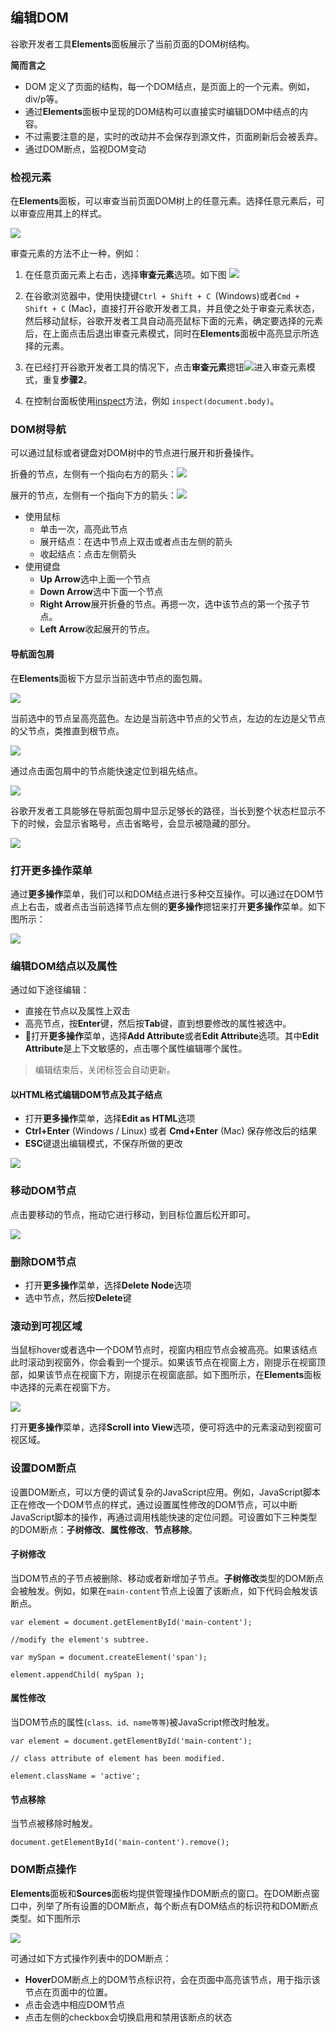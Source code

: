 ## 编辑DOM

谷歌开发者工具**Elements**面板展示了当前页面的DOM树结构。

**简而言之**

* DOM 定义了页面的结构，每一个DOM结点，是页面上的一个元素。例如，div/p等。
* 通过**Elements**面板中呈现的DOM结构可以直接实时编辑DOM中结点的内容。
* 不过需要注意的是，实时的改动并不会保存到源文件，页面刷新后会被丢弃。
* 通过DOM断点，监视DOM变动

### 检视元素
 
在**Elements**面板，可以审查当前页面DOM树上的任意元素。选择任意元素后，可以审查应用其上的样式。
 
 ![](http://p1.bqimg.com/582863/79e9c30fcf0663fb.gif)
 
审查元素的方法不止一种，例如：

1. 在任意页面元素上右击，选择**审查元素**选项。如下图
![](https://developers.google.cn/web/tools/chrome-devtools/inspect-styles/imgs/right-click-inspect.png)

2. 在谷歌浏览器中，使用快捷键`Ctrl + Shift + C `(Windows)或者`Cmd + Shift + C` (Mac)，直接打开谷歌开发者工具，并且使之处于审查元素状态，然后移动鼠标，谷歌开发者工具自动高亮鼠标下面的元素，确定要选择的元素后，在上面点击后退出审查元素模式，同时在**Elements**面板中高亮显示所选择的元素。

3. 在已经打开谷歌开发者工具的情况下，点击**审查元素**摁钮![](https://developers.google.cn/web/tools/chrome-devtools/inspect-styles/imgs/inspect-icon.png)进入审查元素模式，重复**步骤2**。

4. 在控制台面板使用[inspect](命令行.md)方法，例如 `inspect(document.body)`。

### DOM树导航

可以通过鼠标或者键盘对DOM树中的节点进行展开和折叠操作。

折叠的节点，左侧有一个指向右方的箭头：![](https://developers.google.cn/web/tools/chrome-devtools/inspect-styles/imgs/collapsed-node.png)

展开的节点，左侧有一个指向下方的箭头：![](https://developers.google.cn/web/tools/chrome-devtools/inspect-styles/imgs/expanded-node.png)

* 使用鼠标
   * 单击一次，高亮此节点
   * 展开结点：在选中节点上双击或者点击左侧的箭头
   * 收起结点：点击左侧箭头
* 使用键盘
   * **Up Arrow**选中上面一个节点
   * **Down Arrow**选中下面一个节点
   * **Right Arrow**展开折叠的节点。再摁一次，选中该节点的第一个孩子节点。
   * **Left Arrow**收起展开的节点。
   
#### 导航面包屑

在**Elements**面板下方显示当前选中节点的面包屑。

![](https://developers.google.cn/web/tools/chrome-devtools/inspect-styles/imgs/breadcrumb-body.png)

当前选中的节点呈高亮蓝色。左边是当前选中节点的父节点，左边的左边是父节点的父节点，类推直到根节点。

![](https://developers.google.cn/web/tools/chrome-devtools/inspect-styles/imgs/breadcrumb-footer.png)

通过点击面包屑中的节点能快速定位到祖先结点。

![](https://developers.google.cn/web/tools/chrome-devtools/inspect-styles/imgs/breadcrumb-trail.png)

谷歌开发者工具能够在导航面包屑中显示足够长的路径，当长到整个状态栏显示不下的时候，会显示省略号，点击省略号，会显示被隐藏的部分。

![](https://developers.google.cn/web/tools/chrome-devtools/inspect-styles/imgs/breadcrumb-ellipsis.png)

### 打开更多操作菜单

通过**更多操作**菜单，我们可以和DOM结点进行多种交互操作。可以通过在DOM节点上右击，或者点击当前选择节点左侧的**更多操作**摁钮来打开**更多操作**菜单。如下图所示：

![](https://developers.google.cn/web/tools/chrome-devtools/inspect-styles/imgs/more-actions-menu.png)


### 编辑DOM结点以及属性

通过如下途径编辑：

* 直接在节点以及属性上双击
* 高亮节点，按**Enter**键，然后按**Tab**键，直到想要修改的属性被选中。
* 打开**更多操作**菜单，选择**Add Attribute**或者**Edit Attribute**选项。其中**Edit Attribute**是上下文敏感的，点击哪个属性编辑哪个属性。

> 编辑结束后，关闭标签会自动更新。

#### 以HTML格式编辑DOM节点及其子结点

* 打开**更多操作**菜单，选择**Edit as HTML**选项
* **Ctrl+Enter** (Windows / Linux) 或者  **Cmd+Enter** (Mac) 保存修改后的结果
* **ESC**键退出编辑模式，不保存所做的更改

![](https://developers.google.cn/web/tools/chrome-devtools/inspect-styles/imgs/edit-as-html.png)

### 移动DOM节点

点击要移动的节点，拖动它进行移动，到目标位置后松开即可。

![](http://i1.piimg.com/582863/69cfc0cbf1860a32.gif)

### 删除DOM节点

* 打开**更多操作**菜单，选择**Delete Node**选项
* 选中节点，然后按**Delete**键

### 滚动到可视区域

当鼠标hover或者选中一个DOM节点时，视窗内相应节点会被高亮。如果该结点此时滚动到视窗外，你会看到一个提示。如果该节点在视窗上方，刚提示在视窗顶部，如果该节点在视窗下方，刚提示在视窗底部。如下图所示，在**Elements**面板中选择的元素在视窗下方。

![](https://developers.google.cn/web/tools/chrome-devtools/inspect-styles/imgs/below-viewport.png)

打开**更多操作**菜单，选择**Scroll into View**选项，便可将选中的元素滚动到视窗可视区域。

### 设置DOM断点

设置DOM断点，可以方便的调试复杂的JavaScript应用。例如，JavaScript脚本正在修改一个DOM节点的样式，通过设置属性修改的DOM节点，可以中断JavaScript脚本的操作，再通过调用栈能快速的定位问题。可设置如下三种类型的DOM断点：**子树修改**、**属性修改**、**节点移除**。

#### 子树修改

当DOM节点的子节点被删除、移动或者新增加子节点。**子树修改**类型的DOM断点会被触发。例如，如果在`main-content`节点上设置了该断点，如下代码会触发该断点。

`var element = document.getElementById('main-content');`

`//modify the element's subtree.`

`var mySpan = document.createElement('span');`

`element.appendChild( mySpan );`

#### 属性修改

当DOM节点的属性(`class、id、name等等`)被JavaScript修改时触发。

`var element = document.getElementById('main-content');`

`// class attribute of element has been modified.`

`element.className = 'active';`

#### 节点移除

当节点被移除时触发。

`document.getElementById('main-content').remove();`

### DOM断点操作

**Elements**面板和**Sources**面板均提供管理操作DOM断点的窗口。在DOM断点窗口中，列举了所有设置的DOM断点，每个断点有DOM结点的标识符和DOM断点类型。如下图所示

![](https://developers.google.cn/web/tools/chrome-devtools/inspect-styles/imgs/dom-breakpoints-pane.png)

可通过如下方式操作列表中的DOM断点：

* **Hover**DOM断点上的DOM节点标识符，会在页面中高亮该节点，用于指示该节点在页面中的位置。
* 点击会选中相应DOM节点
* 点击左侧的checkbox会切换启用和禁用该断点的状态



